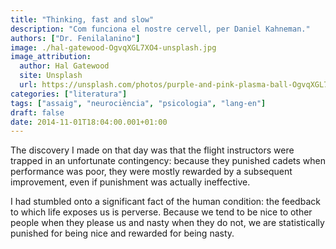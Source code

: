 ```yaml
---
title: "Thinking, fast and slow"
description: "Com funciona el nostre cervell, per Daniel Kahneman."
authors: ["Dr. Fenilalanino"]
image: ./hal-gatewood-OgvqXGL7XO4-unsplash.jpg
image_attribution:
  author: Hal Gatewood
  site: Unsplash
  url: https://unsplash.com/photos/purple-and-pink-plasma-ball-OgvqXGL7XO4
categories: ["literatura"]
tags: ["assaig", "neurociència", "psicologia", "lang-en"]
draft: false
date: 2014-11-01T18:04:00.001+01:00
---
```


The discovery I made on that day was that the flight instructors were trapped in an unfortunate contingency: because they punished cadets when performance was poor, they were mostly rewarded by a subsequent improvement, even if punishment was actually ineffective.

I had stumbled onto a significant fact of the human condition: the feedback to which life exposes us is perverse. Because we tend to be nice to other people when they please us and nasty when they do not, we are statistically punished for being nice and rewarded for being nasty.
